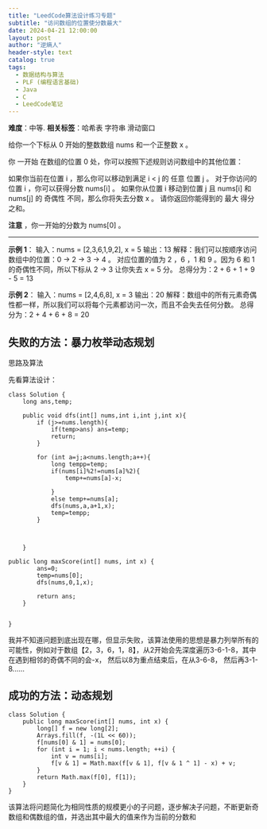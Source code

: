 ```yaml
---
title: "LeedCode算法设计练习专题"
subtitle: "访问数组的位置使分数最大"
date: 2024-04-21 12:00:00
layout: post
author: "逆熵人"
header-style: text
catalog: true
tags:
  - 数据结构与算法
  - PLF (编程语言基础)
  - Java
  - C
  - LeedCode笔记
---
```



**难度**：中等.  **相关标签**：哈希表 字符串 滑动窗口

给你一个下标从 0 开始的整数数组 nums 和一个正整数 x 。

你 一开始 在数组的位置 0 处，你可以按照下述规则访问数组中的其他位置：

如果你当前在位置 i ，那么你可以移动到满足 i < j 的 任意 位置 j 。
对于你访问的位置 i ，你可以获得分数 nums[i] 。
如果你从位置 i 移动到位置 j 且 nums[i] 和 nums[j] 的 奇偶性 不同，那么你将失去分数 x 。
请你返回你能得到的 最大 得分之和。

**注意** ，你一开始的分数为 nums[0] 。

---

**示例 1**：
输入：nums = [2,3,6,1,9,2], x = 5
输出：13
解释：我们可以按顺序访问数组中的位置：0 -> 2 -> 3 -> 4 。
对应位置的值为 2 ，6 ，1 和 9 。因为 6 和 1 的奇偶性不同，所以下标从 2 -> 3 让你失去 x = 5 分。
总得分为：2 + 6 + 1 + 9 - 5 = 13 

**示例 2**：
输入：nums = [2,4,6,8], x = 3
输出：20
解释：数组中的所有元素奇偶性都一样，所以我们可以将每个元素都访问一次，而且不会失去任何分数。
总得分为：2 + 4 + 6 + 8 = 20



## 失败的方法：暴力枚举动态规划
思路及算法

先看算法设计：

```
class Solution {
    long ans,temp;

    public void dfs(int[] nums,int i,int j,int x){
        if (j>=nums.length){ 
            if(temp>ans) ans=temp;
            return;
        }

        for (int a=j;a<nums.length;a++){
            long tempp=temp;
            if(nums[i]%2!=nums[a]%2){
                temp+=nums[a]-x;
                
            }
            else temp+=nums[a];
            dfs(nums,a,a+1,x);
            temp=tempp;
        }
        


    }

public long maxScore(int[] nums, int x) {
        ans=0;
        temp=nums[0];
        dfs(nums,0,1,x);

        return ans;
    }   


}
```
我并不知道问题到底出现在哪，但显示失败，该算法使用的思想是暴力列举所有的可能性，例如对于数组【2，3，6，1，8】，从2开始会先深度遍历3-6-1-8，其中在遇到相邻的奇偶不同的会-x，
然后以8为重点结束后，在从3-6-8， 然后再3-1-8......


## 成功的方法：动态规划

```
class Solution {
    public long maxScore(int[] nums, int x) {
        long[] f = new long[2];
        Arrays.fill(f, -(1L << 60));
        f[nums[0] & 1] = nums[0];
        for (int i = 1; i < nums.length; ++i) {
            int v = nums[i];
            f[v & 1] = Math.max(f[v & 1], f[v & 1 ^ 1] - x) + v;
        }
        return Math.max(f[0], f[1]);
    }
}

```
该算法将问题简化为相同性质的规模更小的子问题，逐步解决子问题，不断更新奇数组和偶数组的值，并选出其中最大的值来作为当前的分数和












































































